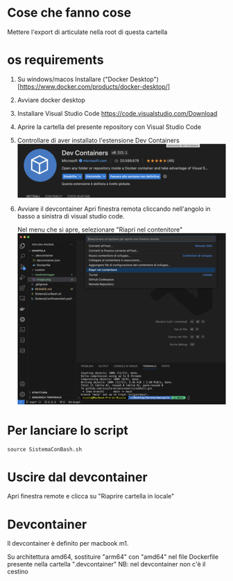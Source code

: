 # Cose che fanno cose
Mettere l'export di articulate nella root di questa cartella

# os requirements
1. Su windows/macos Installare ("Docker Desktop")
[https://www.docker.com/products/docker-desktop/]
2. Avviare docker desktop
3. Installare Visual Studio Code https://code.visualstudio.com/Download 
4. Aprire la cartella del presente repository con Visual Studio Code
5. Controllare di aver installato l'estensione Dev Containers 
  ![Alt text](readmeImages/image.png)
6. Avviare il devcontainer
   Apri finestra remota cliccando nell'angolo in basso a sinistra di visual studio code.

   Nel menu che si apre, selezionare "Riapri nel contenitore"
![Alt text](readmeImages/OpenDevcontainer.png)

# Per lanciare lo script

```
source SistemaConBash.sh
```
# Uscire dal devcontainer
Apri finestra remote e clicca su "Riaprire cartella in locale"
# Devcontainer

Il devcontainer è definito per macbook m1. 

Su architettura amd64, sostituire "arm64" con "amd64" nel file Dockerfile presente nella cartella ".devcontainer"
NB: nel devcontainer non c'è il cestino